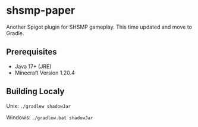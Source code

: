 # shsmp-paper
Another Spigot plugin for SHSMP gameplay. This time updated and move to Gradle.

## Prerequisites
- Java 17+ (JRE)
- Minecraft Version 1.20.4

## Building Localy
Unix:
`./gradlew shadowJar`

Windows:
`./gradlew.bat shadowJar`